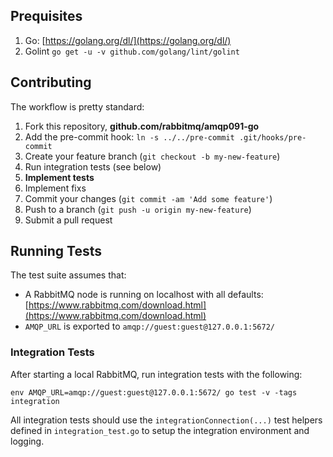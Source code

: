 ## Prequisites

1. Go: [https://golang.org/dl/](https://golang.org/dl/)
1. Golint `go get -u -v github.com/golang/lint/golint`

## Contributing

The workflow is pretty standard:

1. Fork this repository, **github.com/rabbitmq/amqp091-go**
1. Add the pre-commit hook: `ln -s ../../pre-commit .git/hooks/pre-commit`
1. Create your feature branch (`git checkout -b my-new-feature`)
1. Run integration tests (see below)
1. **Implement tests**
1. Implement fixs
1. Commit your changes (`git commit -am 'Add some feature'`)
1. Push to a branch (`git push -u origin my-new-feature`)
1. Submit a pull request

## Running Tests

The test suite assumes that:

 * A RabbitMQ node is running on localhost with all defaults: [https://www.rabbitmq.com/download.html](https://www.rabbitmq.com/download.html)
 * `AMQP_URL` is exported to `amqp://guest:guest@127.0.0.1:5672/`

### Integration Tests

After starting a local RabbitMQ, run integration tests with the following:

``` shell
env AMQP_URL=amqp://guest:guest@127.0.0.1:5672/ go test -v -tags integration
```

All integration tests should use the `integrationConnection(...)` test
helpers defined in `integration_test.go` to setup the integration environment
and logging.
